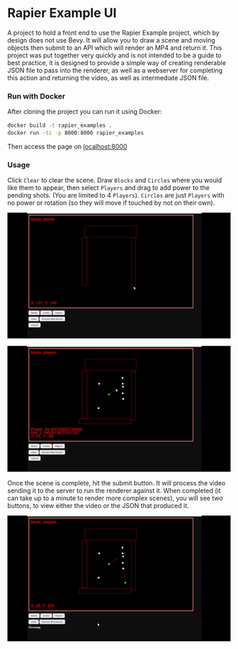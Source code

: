 # Rapier Example UI
A project to hold a front end to use the Rapier Example project, which by 
design does not use Bevy. It will allow you to draw a scene and moving 
objects then submit to an API which will render an MP4 and return it. This 
project was put together very quickly and is not intended to be a guide 
to best practice, it is designed to provide a simple way of creating 
renderable JSON file to pass into the renderer, as well as a webserver for
completing this action and returning the video, as well as intermediate
JSON file.  

### Run with Docker

After cloning the project you can run it using Docker:

```bash 
docker build -t rapier_examples .
docker run -ti -p 8000:8000 rapier_examples
```

Then access the page on [localhost:8000](localhost:8000)

### Usage

Click `Clear` to clear the scene. Draw `Blocks` and `Circles` where you
would like them to appear, then select `Players` and drag to add power
to the pending shots. (You are limited to 4 `Players`). `Circles` are just
`Players` with no power or rotation (so they will move if touched by not
on their own).

![Example adding blocks](draw_scene_demo.gif "Adding Blocks to Scene")

![Example adding players](add_players.gif "Adding Players to Scene")

Once the scene is complete, hit the submit button. It will process the video
sending it to the server to run the renderer against it. When completed (it
can take up to a minute to render more complex scenes), you will see two 
buttons, to view either the video or the JSON that produced it. 

![Show video when ready](show_video.gif "Showing Video after Render")

